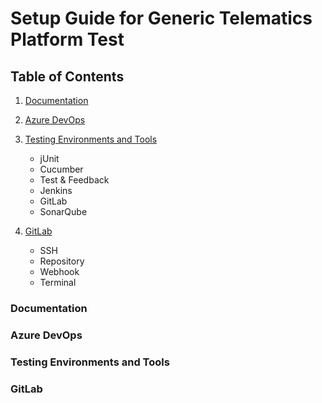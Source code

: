 # 				Setup Guide for Generic Telematics Platform Test

##				Table of Contents

1)	[Documentation](#documentation)

2) 	[Azure DevOps](#azure-devops)

3)	[Testing Environments and Tools](#testing-environments-and-tools)

	* jUnit
	* Cucumber
	* Test & Feedback
	* Jenkins
	* GitLab
	* SonarQube

4)	[GitLab](gitlab)

	* SSH
	* Repository
	* Webhook 
	* Terminal







###				Documentation	



###				Azure DevOps	





###				Testing Environments and Tools	














###				GitLab					
